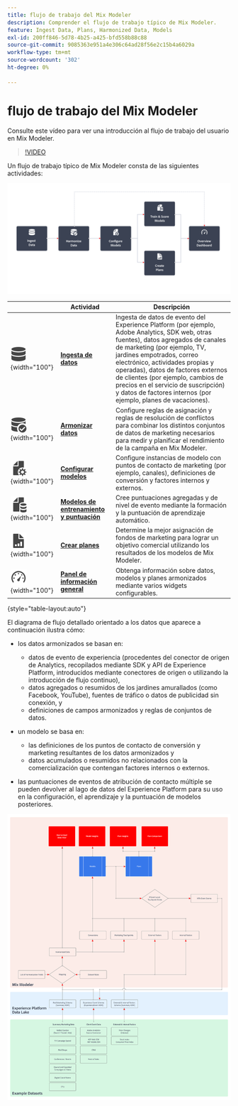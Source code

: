 ```yaml
---
title: flujo de trabajo del Mix Modeler
description: Comprender el flujo de trabajo típico de Mix Modeler.
feature: Ingest Data, Plans, Harmonized Data, Models
exl-id: 200ff846-5d78-4b25-a425-bfd558b88c88
source-git-commit: 9085363e951a4e306c64ad28f56e2c15b4a6029a
workflow-type: tm+mt
source-wordcount: '302'
ht-degree: 0%

---
```


# flujo de trabajo del Mix Modeler

Consulte este vídeo para ver una introducción al flujo de trabajo del usuario en Mix Modeler.

>[!VIDEO](https://video.tv.adobe.com/v/3424854/?learn=on)


Un flujo de trabajo típico de Mix Modeler consta de las siguientes actividades:

![Texto alternativo](/help/assets//ApplicationWorkflow.svg)

|  | Actividad | Descripción |
|---|---|---|
| ![Datos](/help/assets//icons/Data.svg){width="100"} | [**Ingesta de datos**](../ingest-data/overview.md) | Ingesta de datos de evento del Experience Platform (por ejemplo, Adobe Analytics, SDK web, otras fuentes), datos agregados de canales de marketing (por ejemplo, TV, jardines empotrados, correo electrónico, actividades propias y operadas), datos de factores externos de clientes (por ejemplo, cambios de precios en el servicio de suscripción) y datos de factores internos (por ejemplo, planes de vacaciones). |
| ![Comprobación de datos](/help/assets//icons/DataCheck.svg){width="100"} | [**Armonizar datos**](../harmonize-data/overview.md) | Configure reglas de asignación y reglas de resolución de conflictos para combinar los distintos conjuntos de datos de marketing necesarios para medir y planificar el rendimiento de la campaña en Mix Modeler. |
| ![ArchivoDeConfiguración](/help/assets//icons/FileGear.svg){width="100"} | [**Configurar modelos**](../models/create.md) | Configure instancias de modelo con puntos de contacto de marketing (por ejemplo, canales), definiciones de conversión y factores internos y externos. |
| ![DatosDeArchivo](/help/assets//icons/FileData.svg){width="100"} | [**Modelos de entrenamiento y puntuación**](../models/overview.md) | Cree puntuaciones agregadas y de nivel de evento mediante la formación y la puntuación de aprendizaje automático. |
| ![GráficoDeArchivos](/help/assets//icons/FileChart.svg){width="100"} | [**Crear planes**](../plans/overview.md) | Determine la mejor asignación de fondos de marketing para lograr un objetivo comercial utilizando los resultados de los modelos de Mix Modeler. |
| ![Tablero](/help/assets//icons/Dashboard.svg){width="100"} | [**Panel de información general**](../dashboard/overview.md) | Obtenga información sobre datos, modelos y planes armonizados mediante varios widgets configurables. |

{style="table-layout:auto"}

El diagrama de flujo detallado orientado a los datos que aparece a continuación ilustra cómo:

* los datos armonizados se basan en:

   * datos de evento de experiencia (procedentes del conector de origen de Analytics, recopilados mediante SDK y API de Experience Platform, introducidos mediante conectores de origen o utilizando la introducción de flujo continuo),
   * datos agregados o resumidos de los jardines amurallados (como Facebook, YouTube), fuentes de tráfico o datos de publicidad sin conexión, y
   * definiciones de campos armonizados y reglas de conjuntos de datos.

* un modelo se basa en:

   * las definiciones de los puntos de contacto de conversión y marketing resultantes de los datos armonizados y
   * datos acumulados o resumidos no relacionados con la comercialización que contengan factores internos o externos.

* las puntuaciones de eventos de atribución de contacto múltiple se pueden devolver al lago de datos del Experience Platform para su uso en la configuración, el aprendizaje y la puntuación de modelos posteriores.

![Flujo de trabajo completo](/help/assets//comprehensive-workflow.svg)
